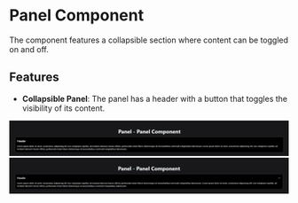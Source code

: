 # Panel Component

The component features a collapsible section where content can be toggled on and off.

## Features

- **Collapsible Panel**: The panel has a header with a button that toggles the visibility of its content.

![panel](media/default.png)
![panel](media/toggleAble.png)
